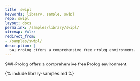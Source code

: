 ```yaml
---
title: swipl
keywords: library, sample, swipl
repo: swipl
layout: docs
permalink: /samples/library/swipl/
sitemap: false
redirect_from:
- /samples/swipl/
description: |
  SWI-Prolog offers a comprehensive free Prolog environment.
---
```


SWI-Prolog offers a comprehensive free Prolog environment.


{% include library-samples.md %}
